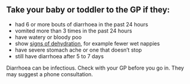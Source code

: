 ## Take your baby or toddler to the GP if they:

- had 6 or more bouts of diarrhoea in the past 24 hours
- vomited more than 3 times in the past 24 hours
- have watery or bloody poo
- show [signs of dehydration](/conditions/dehydration#check-if-youre-dehydrated), for example fewer wet nappies
- have severe stomach ache or one that doesn’t stop
- still have diarrhoea after 5 to 7 days

Diarrhoea can be infectious. Check with your GP before you go in. They may suggest a phone consultation.
